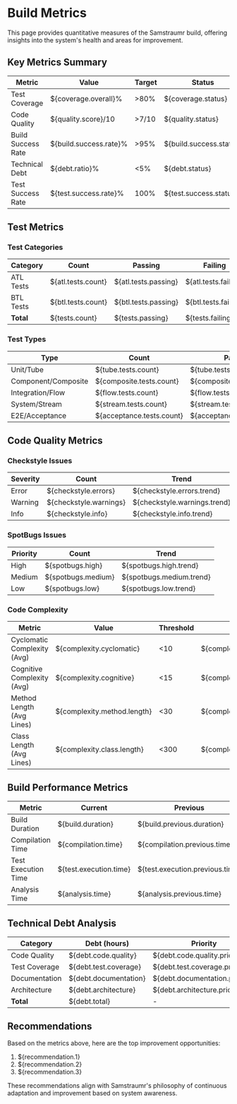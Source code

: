 # Build Metrics

This page provides quantitative measures of the Samstraumr build, offering insights into the system's health and areas for improvement.

## Key Metrics Summary

| Metric | Value | Target | Status |
|--------|-------|--------|--------|
| Test Coverage | ${coverage.overall}% | >80% | ${coverage.status} |
| Code Quality | ${quality.score}/10 | >7/10 | ${quality.status} |
| Build Success Rate | ${build.success.rate}% | >95% | ${build.success.status} |
| Technical Debt | ${debt.ratio}% | <5% | ${debt.status} |
| Test Success Rate | ${test.success.rate}% | 100% | ${test.success.status} |

## Test Metrics

### Test Categories

| Category | Count | Passing | Failing | Skipped | Success Rate |
|----------|-------|---------|---------|---------|-------------|
| ATL Tests | ${atl.tests.count} | ${atl.tests.passing} | ${atl.tests.failing} | ${atl.tests.skipped} | ${atl.tests.success.rate}% |
| BTL Tests | ${btl.tests.count} | ${btl.tests.passing} | ${btl.tests.failing} | ${btl.tests.skipped} | ${btl.tests.success.rate}% |
| **Total** | ${tests.count} | ${tests.passing} | ${tests.failing} | ${tests.skipped} | ${tests.success.rate}% |

### Test Types

| Type | Count | Passing | Failing | Skipped | Success Rate |
|------|-------|---------|---------|---------|-------------|
| Unit/Tube | ${tube.tests.count} | ${tube.tests.passing} | ${tube.tests.failing} | ${tube.tests.skipped} | ${tube.tests.success.rate}% |
| Component/Composite | ${composite.tests.count} | ${composite.tests.passing} | ${composite.tests.failing} | ${composite.tests.skipped} | ${composite.tests.success.rate}% |
| Integration/Flow | ${flow.tests.count} | ${flow.tests.passing} | ${flow.tests.failing} | ${flow.tests.skipped} | ${flow.tests.success.rate}% |
| System/Stream | ${stream.tests.count} | ${stream.tests.passing} | ${stream.tests.failing} | ${stream.tests.skipped} | ${stream.tests.success.rate}% |
| E2E/Acceptance | ${acceptance.tests.count} | ${acceptance.tests.passing} | ${acceptance.tests.failing} | ${acceptance.tests.skipped} | ${acceptance.tests.success.rate}% |

## Code Quality Metrics

### Checkstyle Issues

| Severity | Count | Trend |
|----------|-------|-------|
| Error | ${checkstyle.errors} | ${checkstyle.errors.trend} |
| Warning | ${checkstyle.warnings} | ${checkstyle.warnings.trend} |
| Info | ${checkstyle.info} | ${checkstyle.info.trend} |

### SpotBugs Issues

| Priority | Count | Trend |
|----------|-------|-------|
| High | ${spotbugs.high} | ${spotbugs.high.trend} |
| Medium | ${spotbugs.medium} | ${spotbugs.medium.trend} |
| Low | ${spotbugs.low} | ${spotbugs.low.trend} |

### Code Complexity

| Metric | Value | Threshold | Status |
|--------|-------|-----------|--------|
| Cyclomatic Complexity (Avg) | ${complexity.cyclomatic} | <10 | ${complexity.cyclomatic.status} |
| Cognitive Complexity (Avg) | ${complexity.cognitive} | <15 | ${complexity.cognitive.status} |
| Method Length (Avg Lines) | ${complexity.method.length} | <30 | ${complexity.method.length.status} |
| Class Length (Avg Lines) | ${complexity.class.length} | <300 | ${complexity.class.length.status} |

## Build Performance Metrics

| Metric | Current | Previous | Trend |
|--------|---------|----------|-------|
| Build Duration | ${build.duration} | ${build.previous.duration} | ${build.duration.trend} |
| Compilation Time | ${compilation.time} | ${compilation.previous.time} | ${compilation.time.trend} |
| Test Execution Time | ${test.execution.time} | ${test.execution.previous.time} | ${test.execution.time.trend} |
| Analysis Time | ${analysis.time} | ${analysis.previous.time} | ${analysis.time.trend} |

## Technical Debt Analysis

| Category | Debt (hours) | Priority |
|----------|--------------|----------|
| Code Quality | ${debt.code.quality} | ${debt.code.quality.priority} |
| Test Coverage | ${debt.test.coverage} | ${debt.test.coverage.priority} |
| Documentation | ${debt.documentation} | ${debt.documentation.priority} |
| Architecture | ${debt.architecture} | ${debt.architecture.priority} |
| **Total** | ${debt.total} | - |

## Recommendations

Based on the metrics above, here are the top improvement opportunities:

1. ${recommendation.1}
2. ${recommendation.2}
3. ${recommendation.3}

These recommendations align with Samstraumr's philosophy of continuous adaptation and improvement based on system awareness.